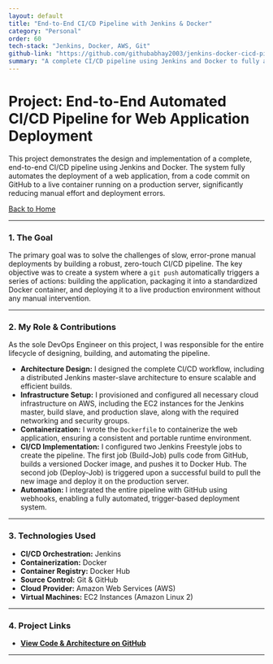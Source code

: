 ```yaml
---
layout: default
title: "End-to-End CI/CD Pipeline with Jenkins & Docker"
category: "Personal"
order: 60
tech-stack: "Jenkins, Docker, AWS, Git"
github-link: "https://github.com/githubabhay2003/jenkins-docker-cicd-pipeline"
summary: "A complete CI/CD pipeline using Jenkins and Docker to fully automate the deployment of a web application from a code commit to a live production server."
---
```


# Project: End-to-End Automated CI/CD Pipeline for Web Application Deployment

This project demonstrates the design and implementation of a complete, end-to-end CI/CD pipeline using Jenkins and Docker. The system fully automates the deployment of a web application, from a code commit on GitHub to a live container running on a production server, significantly reducing manual effort and deployment errors.

[Back to Home](../index.md)

---

### 1. The Goal

The primary goal was to solve the challenges of slow, error-prone manual deployments by building a robust, zero-touch CI/CD pipeline. The key objective was to create a system where a `git push` automatically triggers a series of actions: building the application, packaging it into a standardized Docker container, and deploying it to a live production environment without any manual intervention.

---

### 2. My Role & Contributions

As the sole DevOps Engineer on this project, I was responsible for the entire lifecycle of designing, building, and automating the pipeline.

* **Architecture Design:** I designed the complete CI/CD workflow, including a distributed Jenkins master-slave architecture to ensure scalable and efficient builds.
* **Infrastructure Setup:** I provisioned and configured all necessary cloud infrastructure on AWS, including the EC2 instances for the Jenkins master, build slave, and production slave, along with the required networking and security groups.
* **Containerization:** I wrote the `Dockerfile` to containerize the web application, ensuring a consistent and portable runtime environment.
* **CI/CD Implementation:** I configured two Jenkins Freestyle jobs to create the pipeline. The first job (Build-Job) pulls code from GitHub, builds a versioned Docker image, and pushes it to Docker Hub. The second job (Deploy-Job) is triggered upon a successful build to pull the new image and deploy it on the production server.
* **Automation:** I integrated the entire pipeline with GitHub using webhooks, enabling a fully automated, trigger-based deployment system.

---

### 3. Technologies Used

* **CI/CD Orchestration:** Jenkins
* **Containerization:** Docker
* **Container Registry:** Docker Hub
* **Source Control:** Git & GitHub
* **Cloud Provider:** Amazon Web Services (AWS)
* **Virtual Machines:** EC2 Instances (Amazon Linux 2)

---

### 4. Project Links

* **<a href="https://github.com/githubabhay2003/jenkins-docker-cicd-pipeline" target="_blank" rel="noopener noreferrer">View Code & Architecture on GitHub</a>**

---